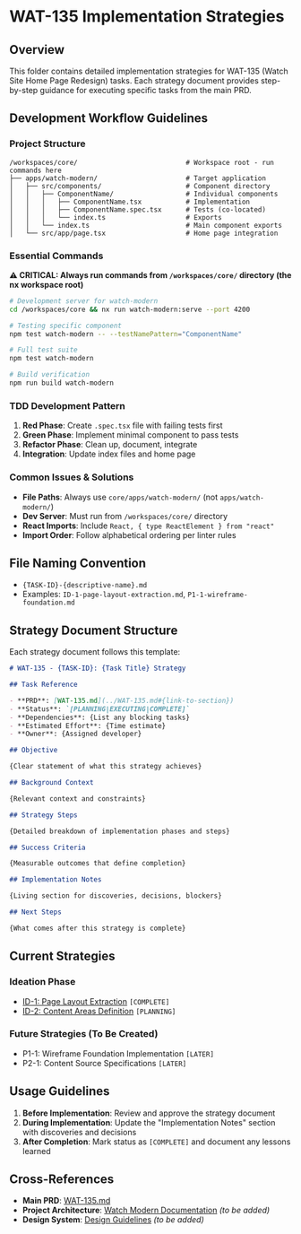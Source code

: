 # WAT-135 Implementation Strategies

## Overview

This folder contains detailed implementation strategies for WAT-135 (Watch Site Home Page Redesign) tasks. Each strategy document provides step-by-step guidance for executing specific tasks from the main PRD.

## Development Workflow Guidelines

### Project Structure

```
/workspaces/core/                           # Workspace root - run commands here
├── apps/watch-modern/                      # Target application
│   ├── src/components/                     # Component directory
│   │   ├── ComponentName/                  # Individual components
│   │   │   ├── ComponentName.tsx           # Implementation
│   │   │   ├── ComponentName.spec.tsx      # Tests (co-located)
│   │   │   └── index.ts                    # Exports
│   │   └── index.ts                        # Main component exports
│   └── src/app/page.tsx                    # Home page integration
```

### Essential Commands

**⚠️ CRITICAL: Always run commands from `/workspaces/core/` directory (the nx workspace root)**

```bash
# Development server for watch-modern
cd /workspaces/core && nx run watch-modern:serve --port 4200

# Testing specific component
npm test watch-modern -- --testNamePattern="ComponentName"

# Full test suite
npm test watch-modern

# Build verification
npm run build watch-modern
```

### TDD Development Pattern

1. **Red Phase**: Create `.spec.tsx` file with failing tests first
2. **Green Phase**: Implement minimal component to pass tests
3. **Refactor Phase**: Clean up, document, integrate
4. **Integration**: Update index files and home page

### Common Issues & Solutions

- **File Paths**: Always use `core/apps/watch-modern/` (not `apps/watch-modern/`)
- **Dev Server**: Must run from `/workspaces/core/` directory
- **React Imports**: Include `React, { type ReactElement } from "react"`
- **Import Order**: Follow alphabetical ordering per linter rules

## File Naming Convention

- `{TASK-ID}-{descriptive-name}.md`
- Examples: `ID-1-page-layout-extraction.md`, `P1-1-wireframe-foundation.md`

## Strategy Document Structure

Each strategy document follows this template:

```markdown
# WAT-135 - {TASK-ID}: {Task Title} Strategy

## Task Reference

- **PRD**: [WAT-135.md](../WAT-135.md#{link-to-section})
- **Status**: `[PLANNING|EXECUTING|COMPLETE]`
- **Dependencies**: {List any blocking tasks}
- **Estimated Effort**: {Time estimate}
- **Owner**: {Assigned developer}

## Objective

{Clear statement of what this strategy achieves}

## Background Context

{Relevant context and constraints}

## Strategy Steps

{Detailed breakdown of implementation phases and steps}

## Success Criteria

{Measurable outcomes that define completion}

## Implementation Notes

{Living section for discoveries, decisions, blockers}

## Next Steps

{What comes after this strategy is complete}
```

## Current Strategies

### Ideation Phase

- [ID-1: Page Layout Extraction](./ID-1-page-layout-extraction.md) `[COMPLETE]`
- [ID-2: Content Areas Definition](./ID-2-content-areas-definition.md) `[PLANNING]`

### Future Strategies (To Be Created)

- P1-1: Wireframe Foundation Implementation `[LATER]`
- P2-1: Content Source Specifications `[LATER]`

## Usage Guidelines

1. **Before Implementation**: Review and approve the strategy document
2. **During Implementation**: Update the "Implementation Notes" section with discoveries and decisions
3. **After Completion**: Mark status as `[COMPLETE]` and document any lessons learned

## Cross-References

- **Main PRD**: [WAT-135.md](../WAT-135.md)
- **Project Architecture**: [Watch Modern Documentation](#) _(to be added)_
- **Design System**: [Design Guidelines](#) _(to be added)_
